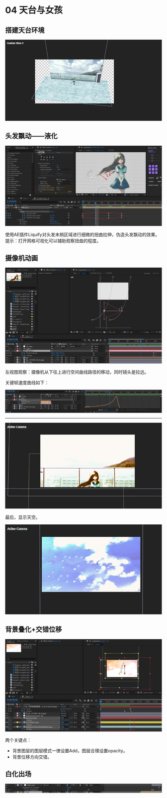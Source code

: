 # 04 天台与女孩

## 搭建天台环境

![image-20220301174142638](assets/image-20220301174142638.png)



## 头发飘动——液化

![image-20220301173139073](assets/image-20220301173139073.png)

使用AE插件Liquify对头发末梢区域进行细微的扭曲拉伸，伪造头发飘动的效果。提示：打开网格可视化可以辅助观察扭曲的程度。



## 摄像机动画

![image-20220301174327788](assets/image-20220301174327788.png)

左视图观察：摄像机从下往上进行空间曲线路径的移动，同时镜头是拉远。

关键帧速度曲线如下：

![image-20220301174411823](assets/image-20220301174411823.png)

---

![image-20220301174617267](assets/image-20220301174617267.png)

最后，显示天空。

![image-20220301174708105](assets/image-20220301174708105.png)



## 背景叠化+交错位移

![image-20220301175711860](assets/image-20220301175711860.png)

两个关键点：

- 背景图层的图层模式一律设置Add，图层合理设置opacity。
- 背景位移方向交错。



## 白化出场

![image-20220301180147910](assets/image-20220301180147910.png)

